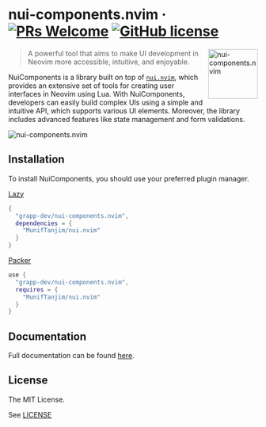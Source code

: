 # nui-components.nvim &middot; [![PRs Welcome](https://img.shields.io/badge/PRs-welcome-brightgreen.svg?style=flat-square)](http://makeapullrequest.com) [![GitHub license](https://img.shields.io/badge/license-MIT-blue.svg?style=flat-square)](https://github.com/your/your-project/blob/master/LICENSE)

<img src="https://raw.githubusercontent.com/grapp-dev/nui-components.nvim/main/assets/nui-components-logo.png" alt="nui-components.nvim" align="right" width="100" height="100">

> A powerful tool that aims to make UI development in Neovim more accessible, intuitive, and enjoyable.

NuiComponents is a library built on top of [`nui.nvim`](https://github.com/MunifTanjim/nui.nvim), which provides an extensive set of tools for creating user interfaces in Neovim using Lua. With NuiComponents, developers can easily build complex UIs using a simple and intuitive API, which supports various UI elements. Moreover, the library includes advanced features like state management and form validations.


<img src="https://raw.githubusercontent.com/grapp-dev/nui-components.nvim/main/docs/public/gifs/hero.gif" alt="nui-components.nvim">

## Installation

To install NuiComponents, you should use your preferred plugin manager.

[Lazy](https://github.com/folke/lazy.nvim)

```lua
{
  "grapp-dev/nui-components.nvim",
  dependencies = {
    "MunifTanjim/nui.nvim"
  }
}
```

[Packer](https://github.com/wbthomason/packer.nvim)

```lua
use {
  "grapp-dev/nui-components.nvim",
  requires = {
    "MunifTanjim/nui.nvim"
  }
}
```

## Documentation

Full documentation can be found [here](https://nui-components.grapp.dev).

## License

The MIT License.

See [LICENSE](LICENSE)

